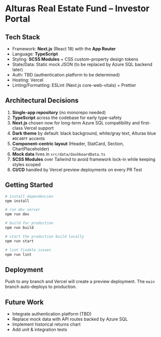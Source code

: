 # Alturas Real Estate Fund – Investor Portal

## Tech Stack

- Framework: **Next.js** (React 18) with the **App Router**
- Language: **TypeScript**
- Styling: **SCSS Modules** + CSS custom-property design tokens
- State/Data: Static mock JSON (to be replaced by Azure SQL backend later)
- Auth: TBD (authentication platform to be determined)
- Hosting: Vercel
- Linting/Formatting: ESLint (Next.js core-web-vitals) + Prettier

## Architectural Decisions

1. **Single-app repository** (no monorepo needed)
2. **TypeScript** across the codebase for early type-safety
3. **Next.js** chosen now for long-term Azure SQL compatibility and first-class Vercel support
4. **Dark theme** by default: black background, white/gray text, Alturas blue `#0C40FF` accents
5. **Component-centric layout** (Header, StatCard, Section, ChartPlaceholder)
6. **Mock data** lives in `src/data/dashboardData.ts`
7. **SCSS Modules** over Tailwind to avoid framework lock-in while keeping styles scoped
8. **CI/CD** handled by Vercel preview deployments on every PR
Test

## Getting Started

```bash
# install dependencies
npm install

# run dev server
npm run dev

# build for production
npm run build

# start the production build locally
npm run start

# lint fixable issues
npm run lint
```

## Deployment

Push to any branch and Vercel will create a preview deployment. The `main` branch auto-deploys to production.

## Future Work

- Integrate authentication platform (TBD)
- Replace mock data with API routes backed by Azure SQL
- Implement historical returns chart
- Add unit & integration tests